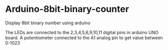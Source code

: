 # Arduino-8bit-binary-counter
Display 8bit binary number using arduino

The LEDs are connected to the 2,3,4,5,6,9,10,11 digital pins in arduino UNO board.
A potentiometer connected to the A1 analog pin to get value between 0-1023
